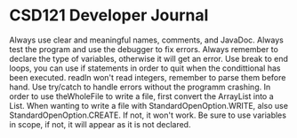 # CSD121 Developer Journal

Always use clear and meaningful names, comments, and JavaDoc.
Always test the program and use the debugger to fix errors.
Always remember to declare the type of variables, otherwise it will get an error.
Use break to end loops, you can use if statements in order to quit when the condittional has been executed.
readln won't read integers, remember to parse them before hand.
Use try/catch to handle errors without the programm crashing.
In order to use theWholeFile to write a file, first convert the ArrayList into a List<String>.
When wanting to write a file with StandardOpenOption.WRITE, also use StandardOpenOption.CREATE. If not, it won't work.
Be sure to use variables in scope, if not, it will appear as it is not declared.

